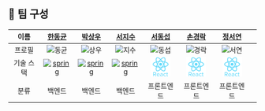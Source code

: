 
## 📌 팀 구성

|이름 | [한동균]()| [박상우]() | [서지수]() | [서동섭](https://github.com/dongsubnambuk) | [손경락](https://github.com/ganglike248) | [정서연](https://github.com/syn388) |  |
| :-: | :-: | :-: | :-: | :-: | :-: | :-: | :-: |
|프로필 | ![동균]() | ![상우]() | ![지수]() | ![동섭](https://avatars.githubusercontent.com/u/105368619?v=40559e2f4-9356-4df9-b373-a06030bc0abb) | ![경락](https://d33wubrfki0l68.cloudfront.net/30ec868bad6ec1e7684bedff9e18587df4c57ffa/d906d/assets/images/feed_image/feed_2/feed_2-1.jpg) | ![서연](https://encrypted-tbn2.gstatic.com/images?q=tbn:ANd9GcR43wdFc_ddXcYnbm6ZGkzzNByJkDu9KJdkBfhT8RExxx5oFYQW) | 
|기술 스택 |  <a href="https://spring.io/" target="_blank" rel="noreferrer"> <img src="https://www.vectorlogo.zone/logos/springio/springio-icon.svg" alt="spring" width="40" height="40"/> </a> | <a href="https://spring.io/" target="_blank" rel="noreferrer"> <img src="https://www.vectorlogo.zone/logos/springio/springio-icon.svg" alt="spring" width="40" height="40"/> </a>|  <a href="https://spring.io/" target="_blank" rel="noreferrer"> <img src="https://www.vectorlogo.zone/logos/springio/springio-icon.svg" alt="spring" width="40" height="40"/> </a> | <a href="https://reactjs.org/" target="_blank" rel="noreferrer"> <img src="https://raw.githubusercontent.com/devicons/devicon/master/icons/react/react-original-wordmark.svg" alt="react" width="40" height="40"/> </a> | <a href="https://reactjs.org/" target="_blank" rel="noreferrer"> <img src="https://raw.githubusercontent.com/devicons/devicon/master/icons/react/react-original-wordmark.svg" alt="react" width="40" height="40"/> </a>| <a href="https://reactjs.org/" target="_blank" rel="noreferrer"> <img src="https://raw.githubusercontent.com/devicons/devicon/master/icons/react/react-original-wordmark.svg" alt="react" width="40" height="40"/> </a>
|분류 | 백엔드| 백엔드| 백엔드| 프론트엔드| 프론트엔드| 프론트엔드|